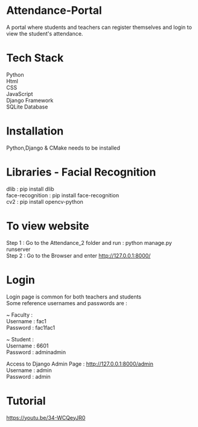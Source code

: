 # Attendance-Portal
A portal where students and teachers can register themselves and login to view the student's attendance.

# Tech Stack
Python <br />
Html <br />
CSS <br />
JavaScript <br />
Django Framework <br />
SQLite Database 

# Installation
Python,Django & CMake needs to be installed 

# Libraries - Facial Recognition 
dlib : pip install dlib  <br />
face-recognition : pip install face-recognition  <br />
cv2 : pip install opencv-python 

# To view website 
Step 1 : Go to the Attendance_2 folder and run : python manage.py runserver  <br />
Step 2 : Go to the Browser and enter http://127.0.0.1:8000/

# Login 
Login page is common for both teachers and students  <br />
Some reference usernames and passwords are :  <br />

~ Faculty :  <br />
Username : fac1  <br />
Password : fac1fac1  <br />

~ Student :  <br />
Username : 6601  <br />
Password : adminadmin  <br />

Access to Django Admin Page : http://127.0.0.1:8000/admin <br />
Username : admin <br />
Password : admin 

# Tutorial
https://youtu.be/34-WCQeyJR0
